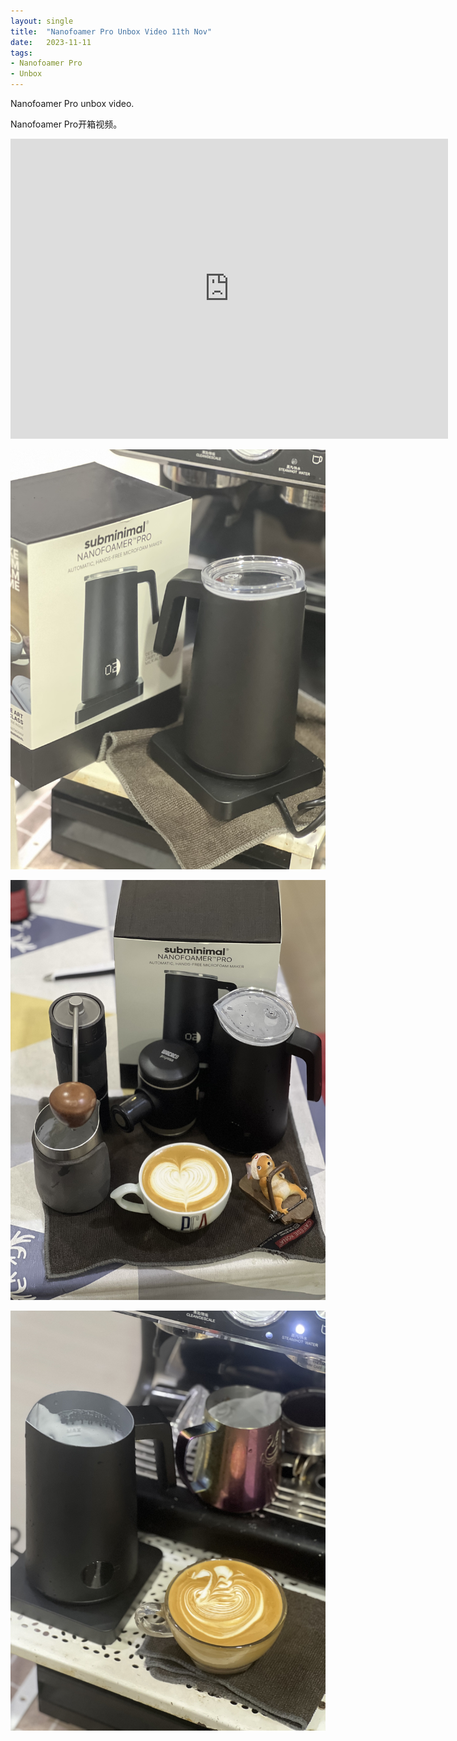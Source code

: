```yaml
---
layout: single
title:  "Nanofoamer Pro Unbox Video 11th Nov"
date:   2023-11-11
tags:
- Nanofoamer Pro
- Unbox
---
```



Nanofoamer Pro unbox video.

Nanofoamer Pro开箱视频。


<div class="embed-container">
  <iframe
      src="https://www.youtube.com/embed/4HyXuPBTW4M"
      width="700"
      height="480"
      frameborder="0"
      allowfullscreen="true">
  </iframe>
</div>


![](/assets/img/2023/11/11/IMG_9822.jpg)

![](/assets/img/2023/11/11/IMG_9830.jpg)

![](/assets/img/2023/11/11/IMG_9846.jpg)